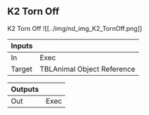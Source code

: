## K2 Torn Off
K2 Torn Off
![[../img/nd_img_K2_TornOff.png]]

|Inputs||
|--|--|
| In | Exec |
| Target | TBLAnimal Object Reference |

|Outputs||
|--|--|
| Out | Exec |
